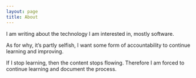 ```yaml
---
layout: page
title: About
---
```

I am writing about the technology I am interested in, mostly software.

As for why, it’s partly selfish, I want some form of accountability to continue learning and improving.

If I stop learning, then the content stops flowing. Therefore I am forced to continue learning and document the process.